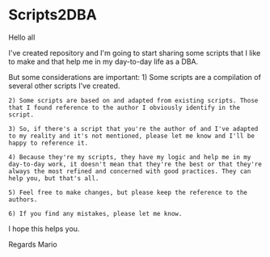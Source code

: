 # Scripts2DBA

Hello all

I've created repository and I'm going to start sharing some scripts that I like to make and that help me in my day-to-day life as a DBA.

But some considerations are important:
	1) Some scripts are a compilation of several other scripts I've created. 
	
	2) Some scripts are based on and adapted from existing scripts. Those that I found reference to the author I obviously identify in the script.
	
	3) So, if there's a script that you're the author of and I've adapted to my reality and it's not mentioned, please let me know and I'll be happy to reference it.
	
	4) Because they're my scripts, they have my logic and help me in my day-to-day work, it doesn't mean that they're the best or that they're always the most refined and concerned with good practices. They can help you, but that's all.
	
	5) Feel free to make changes, but please keep the reference to the authors.
	
	6) If you find any mistakes, please let me know.

I hope this helps you.

Regards
Mario

